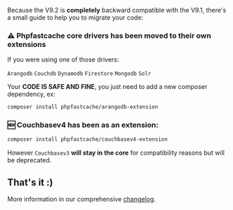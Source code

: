 Because the V9.2 is **completely** backward compatible with the V9.1, there's a small guide to help you to migrate your code:

### :warning: Phpfastcache core drivers has been moved to their own extensions
If you were using one of those drivers:

`Arangodb`
`Couchdb`
`Dynamodb`
`Firestore`
`Mongodb`
`Solr`

Your **CODE IS SAFE AND FINE**, you just need to add a new composer dependency, ex: 
```bash
composer install phpfastcache/arangodb-extension
```

### :new: Couchbasev4 has been as an extension:
```bash
composer install phpfastcache/couchbasev4-extension
```
However `Couchbasev3` **will stay in the core** for compatibility reasons but will be deprecated.


That's it :)
------
More information in our comprehensive [changelog](./../../CHANGELOG.md).





